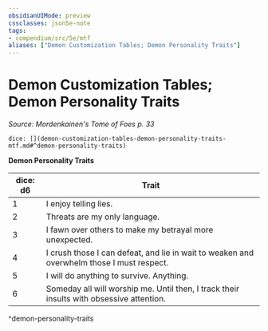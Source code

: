 ```yaml
---
obsidianUIMode: preview
cssclasses: json5e-note
tags:
- compendium/src/5e/mtf
aliases: ["Demon Customization Tables; Demon Personality Traits"]
---
```

# Demon Customization Tables; Demon Personality Traits
*Source: Mordenkainen's Tome of Foes p. 33* 

`dice: [](demon-customization-tables-demon-personality-traits-mtf.md#^demon-personality-traits)`

**Demon Personality Traits**

| dice: d6 | Trait |
|----------|-------|
| 1 | I enjoy telling lies. |
| 2 | Threats are my only language. |
| 3 | I fawn over others to make my betrayal more unexpected. |
| 4 | I crush those I can defeat, and lie in wait to weaken and overwhelm those I must respect. |
| 5 | I will do anything to survive. Anything. |
| 6 | Someday all will worship me. Until then, I track their insults with obsessive attention. |
^demon-personality-traits